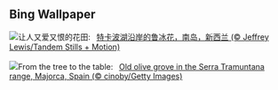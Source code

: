 ## Bing Wallpaper
![](https://www.bing.com/th?id=OHR.RussellLupines_ZH-CN8552113285_UHD.jpg&w=1000)让人又爱又恨的花田:&nbsp;&ensp;[特卡波湖沿岸的鲁冰花，南岛，新西兰 (© Jeffrey Lewis/Tandem Stills + Motion)](https://www.bing.com/th?id=OHR.RussellLupines_ZH-CN8552113285_UHD.jpg)
<br><br/>
![](https://www.bing.com/th?id=OHR.OliveOrchard_EN-US7903927729_UHD.jpg&w=1000)From the tree to the table:&nbsp;&ensp;[Old olive grove in the Serra Tramuntana range, Majorca, Spain (© cinoby/Getty Images)](https://www.bing.com/th?id=OHR.OliveOrchard_EN-US7903927729_UHD.jpg)
<br><br/>
